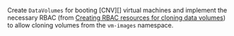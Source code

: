 Create `DataVolumes` for booting [CNV][] virtual machines and
implement the necessary RBAC (from [Creating RBAC resources for cloning data volumes][rbac]) to allow cloning volumes from the `vm-images` namespace.

[rbac]: https://docs.openshift.com/container-platform/4.9/virt/virtual_machines/cloning_vms/virt-enabling-user-permissions-to-clone-datavolumes.html

